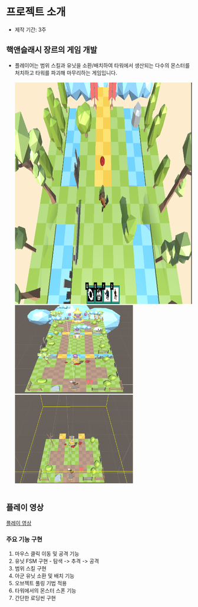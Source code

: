 # 프로젝트 소개
- 제작 기간: 3주
## 핵앤슬래시 장르의 게임 개발
- 플레이어는 범위 스킬과 유닛을 소환/배치하여 타워에서 생산되는 다수의 몬스터를 처치하고 타워를 파괴해 마무리하는 게임입니다.</br></br>
<img src="./Image/메인.PNG" width="800px" height="600px"></img></br>
<img src="./Image/오컬루전 컬링 전.PNG" width="320px" height="240px"></img>
<img src="./Image/오컬루전 컬링 후.PNG" width="320px" height="240px"></img></br></br>

## 플레이 영상
[플레이 영상](https://www.youtube.com/watch?v=xhsWvPpqIr8&t=3s)

### 주요 기능 구현
1. 마우스 클릭 이동 및 공격 기능
2. 유닛 FSM 구현 - 탐색 -> 추격 -> 공격
3. 범위 스킬 구현
4. 아군 유닛 소환 및 배치 기능
5. 오브젝트 풀링 기법 적용
6. 타워에서의 몬스터 스폰 기능
7. 간단한 로딩씬 구현